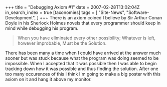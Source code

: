 +++
title = "Debugging Axiom #1"
date = 2007-02-28T13:02:04Z
in_search_index = true
[taxonomies]
tags = [
	"Site-News",
	"Software-Development",
]
+++
There is an axiom coined I believe by Sir Arthur Conan Doyle in his Sherlock Holmes novels that every programmer should keep in mind while debugging his program. <blockquote>When you have eliminated every other possibility; Whatever is left, however improbable, Must be the Solution.</blockquote> There has been many a time when I could have arrived at the answer much sooner but was stuck because what the program was doing seemed to be impossible. When I accepted that it was possible then I was able to begin tracking down how it was possible and thus finding the solution. After one too many occurences of this I think I'm going to make a big poster with this axiom on it and hang it above my monitor.
